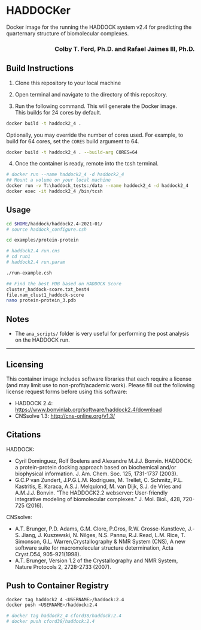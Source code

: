 # HADDOCKer
Docker image for the running the HADDOCK system v2.4 for predicting the quarternary structure of biomolecular complexes.

<h3 align="right">Colby T. Ford, Ph.D. and Rafael Jaimes III, Ph.D.</h3>

## Build Instructions
1. Clone this repository to your local machine

2. Open terminal and navigate to the directory of this repository.

3. Run the following command. This will generate the Docker image.  
This builds for 24 cores by default.  
```sh
docker build -t haddock2_4 .
```
Optionally, you may override the number of cores used. For example, to build for 64 cores, set the `CORES` build argument to 64.
```sh
docker build -t haddock2_4 . --build-arg CORES=64
```  


4. Once the container is ready, remote into the tcsh terminal.
```sh
# docker run --name haddock2_4 -d haddock2_4
## Mount a volume on your local machine
docker run -v T:\haddock_tests:/data --name haddock2_4 -d haddock2_4
docker exec -it haddock2_4 /bin/tcsh
```

## Usage
```sh
cd $HOME/haddock/haddock2.4-2021-01/
# source haddock_configure.csh

cd examples/protein-protein

# haddock2.4 run.cns
# cd run1
# haddock2.4 run.param

./run-example.csh

## Find the best PDB based on HADDOCK Score
cluster_haddock-score.txt_best4
file.nam_clust1_haddock-score
nano protein-protein_3.pdb
```

## Notes

- The `ana_scripts/` folder is very useful for performing the post analysis on the HADDOCK run.

-------------------------------------------

## Licensing

This container image includes software libraries that each require a license (and may limit use to non-profit/academic work). Please fill out the following license request forms before using this software:
- HADDOCK 2.4: https://www.bonvinlab.org/software/haddock2.4/download
- CNSsolve 1.3: http://cns-online.org/v1.3/

## Citations

HADDOCK:
- Cyril Dominguez, Rolf Boelens and Alexandre M.J.J. Bonvin. HADDOCK: a protein-protein docking approach based on biochemical and/or biophysical information. J. Am. Chem. Soc. 125, 1731-1737 (2003).
- G.C.P van Zundert, J.P.G.L.M. Rodrigues, M. Trellet, C. Schmitz, P.L. Kastritis, E. Karaca, A.S.J. Melquiond, M. van Dijk, S.J. de Vries and A.M.J.J. Bonvin. "The HADDOCK2.2 webserver: User-friendly integrative modeling of biomolecular complexes." J. Mol. Biol., 428, 720-725 (2016).

CNSsolve:
- A.T. Brunger, P.D. Adams, G.M. Clore, P.Gros, R.W. Grosse-Kunstleve, J.-S. Jiang, J. Kuszewski, N. Nilges, N.S. Pannu, R.J. Read, L.M. Rice, T. Simonson, G.L. Warren,Crystallography & NMR System (CNS), A new software suite for macromolecular structure determination, Acta Cryst.D54, 905-921(1998).
- A.T. Brunger, Version 1.2 of the Crystallography and NMR System, Nature Protocols 2, 2728-2733 (2007).


## Push to Container Registry
```bash
docker tag haddock2_4 <USERNAME>/haddock:2.4
docker push <USERNAME>/haddock:2.4

# docker tag haddock2_4 cford38/haddock:2.4
# docker push cford38/haddock:2.4
```
